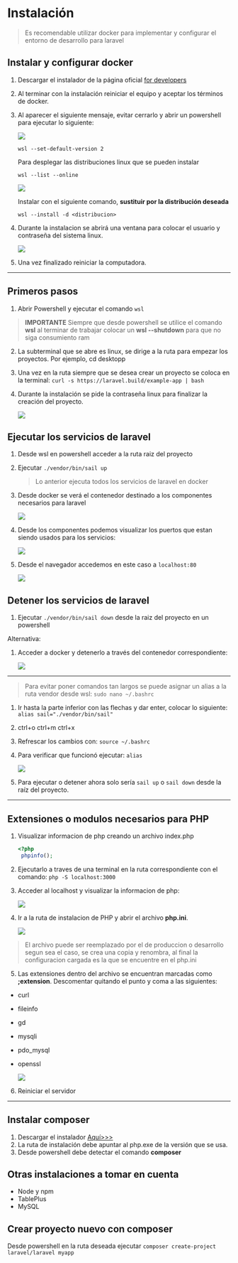 # Instalación

> Es recomendable utilizar docker para implementar y configurar el entorno de desarrollo para laravel

## Instalar y configurar docker

1. Descargar el instalador de la página oficial [for developers](https://www.docker.com/get-started/)
2. Al terminar con la instalación reiniciar el equipo y aceptar los términos de docker.
3. Al aparecer el siguiente mensaje, evitar cerrarlo y abrir un powershell para ejecutar lo siguiente:
   
    ![](documentation/img/1.1.png)

    ```wsl --set-default-version 2```

    Para desplegar las distribuciones linux que se pueden instalar

    ```wsl --list --online```

    ![](documentation/img/1.2.png)


    Instalar con el siguiente comando, **sustituir por la distribución deseada**

    ```wsl --install -d <distribucion>```

4. Durante la instalacion se abrirá una ventana para colocar el usuario y contraseña del sistema linux.

    ![](documentation/img/1.3.png)

5. Una vez finalizado reiniciar la computadora.
    
---
## Primeros pasos

1. Abrir Powershell y ejecutar el comando ```wsl```

> **IMPORTANTE** Siempre que desde powershell se utilice el comando **wsl** al terminar de trabajar colocar un **wsl --shutdown** para que no siga consumiento ram

2. La subterminal que se abre es linux, se dirige a la ruta para empezar los proyectos. Por ejemplo, cd desktopp
3. Una vez en la ruta siempre que se desea crear un proyecto se coloca en la terminal:
   ```curl -s https://laravel.build/example-app | bash```

4. Durante la instalación se pide la contraseña linux para finalizar la creación del proyecto.

    ![](./documentation/img/2.1.png)

## Ejecutar los servicios de laravel
1. Desde wsl en powershell acceder a la ruta raiz del proyecto
2. Ejecutar ```./vendor/bin/sail up```
    > Lo anterior ejecuta todos los servicios de laravel en docker
3. Desde docker se verá el contenedor destinado a los componentes necesarios para laravel
   
   ![](documentation/img/2.2.png)
4. Desde los componentes podemos visualizar los puertos que estan siendo usados para los servicios:
   
   ![](documentation/img/2.3.png)

5. Desde el navegador accedemos en este caso a ```localhost:80```
   
   ![](documentation/img/2.4.png)
## Detener los servicios de laravel
1. Ejecutar ```./vendor/bin/sail down``` desde la raiz del proyecto en un powershell 
   
Alternativa:
1. Acceder a docker y detenerlo a través del contenedor correspondiente:
   
   ![](documentation/img/2.5.png)

---
> Para evitar poner comandos tan largos se puede asignar un alias a la ruta vendor desde wsl:
    ```sudo nano ~/.bashrc```

1. Ir hasta la parte inferior con las flechas y dar enter, colocar lo siguiente: ```alias sail="./vendor/bin/sail"```
2. ctrl+o ctrl+m ctrl+x
3. Refrescar los cambios con: ```source ~/.bashrc```
4. Para verificar que funcionó ejecutar: ```alias```
   
   ![](documentation/img/3.2.png)
5. Para ejecutar o detener ahora solo sería ```sail up``` o ```sail down``` desde la raíz del proyecto.

---

## **Extensiones o modulos necesarios para PHP**
1. Visualizar informacion de php creando un archivo index.php
   ```php
   <?php
    phpinfo();
   ```
2. Ejecutarlo a traves de una terminal en la ruta correspondiente con el comando: ```php -S localhost:3000```
3. Acceder al localhost y visualizar la informacion de php:
   
    ![](documentation/img/3.4.png)  

4. Ir a la ruta de instalacion de PHP y abrir el archivo **php.ini**.
   
    ![](documentation/img/3.3.png)
> El archivo puede ser reemplazado por el de produccion o desarrollo segun sea el caso, se crea una copia y renombra, al final la configuracion cargada es la que se encuentre en el php.ini

5. Las extensiones dentro del archivo se encuentran marcadas como **;extension**. Descomentar quitando el punto y coma a las siguientes:
- curl
- fileinfo
- gd
- mysqli
- pdo_mysql
- openssl

    ![](documentation/img/3.5.png)

6. Reiniciar el servidor 

---

## **Instalar composer**
1. Descargar el instalador [Aquí>>>](https://getcomposer.org/)
2. La ruta de instalación debe apuntar al php.exe de la versión que se usa.
3. Desde powershell debe detectar el comando **composer**

## Otras instalaciones a tomar en cuenta
- Node y npm
- TablePlus
- MySQL

## **Crear proyecto nuevo con composer**
Desde powershell en la ruta deseada ejecutar
```composer create-project laravel/laravel myapp```